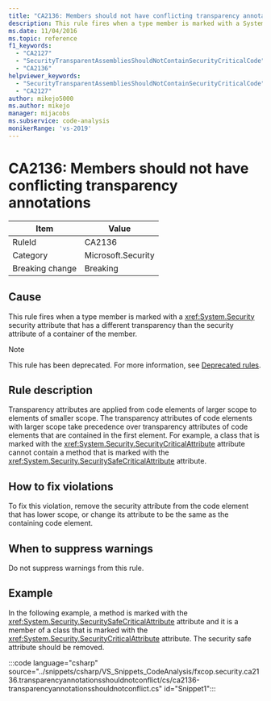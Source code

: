 ```yaml
---
title: "CA2136: Members should not have conflicting transparency annotations"
description: This rule fires when a type member is marked with a System.Security security attribute that has a different transparency than the security attribute of a container of the member.
ms.date: 11/04/2016
ms.topic: reference
f1_keywords:
  - "CA2127"
  - "SecurityTransparentAssembliesShouldNotContainSecurityCriticalCode"
  - "CA2136"
helpviewer_keywords:
  - "SecurityTransparentAssembliesShouldNotContainSecurityCriticalCode"
  - "CA2127"
author: mikejo5000
ms.author: mikejo
manager: mijacobs
ms.subservice: code-analysis
monikerRange: 'vs-2019'
---
```


# CA2136: Members should not have conflicting transparency annotations

|Item|Value|
|-|-|
|RuleId|CA2136|
|Category|Microsoft.Security|
|Breaking change|Breaking|

## Cause

This rule fires when a type member is marked with a <xref:System.Security> security attribute that has a different transparency than the security attribute of a container of the member.

> [!NOTE]
> This rule has been deprecated. For more information, see [Deprecated rules](fxcop-unported-deprecated-rules.md).

## Rule description

Transparency attributes are applied from code elements of larger scope to elements of smaller scope. The transparency attributes of code elements with larger scope take precedence over transparency attributes of code elements that are contained in the first element. For example, a class that is marked with the <xref:System.Security.SecurityCriticalAttribute> attribute cannot contain a method that is marked with the <xref:System.Security.SecuritySafeCriticalAttribute> attribute.

## How to fix violations

To fix this violation, remove the security attribute from the code element that has lower scope, or change its attribute to be the same as the containing code element.

## When to suppress warnings

Do not suppress warnings from this rule.

## Example

In the following example, a method is marked with the <xref:System.Security.SecuritySafeCriticalAttribute> attribute and it is a member of a class that is marked with the <xref:System.Security.SecurityCriticalAttribute> attribute. The security safe attribute should be removed.

:::code language="csharp" source="../snippets/csharp/VS_Snippets_CodeAnalysis/fxcop.security.ca2136.transparencyannotationsshouldnotconflict/cs/ca2136-transparencyannotationsshouldnotconflict.cs" id="Snippet1":::
